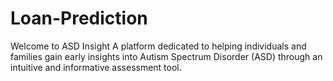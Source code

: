 # Loan-Prediction
Welcome to ASD Insight A platform dedicated to helping individuals and families gain early insights into Autism Spectrum Disorder (ASD) through an intuitive and informative assessment tool.

